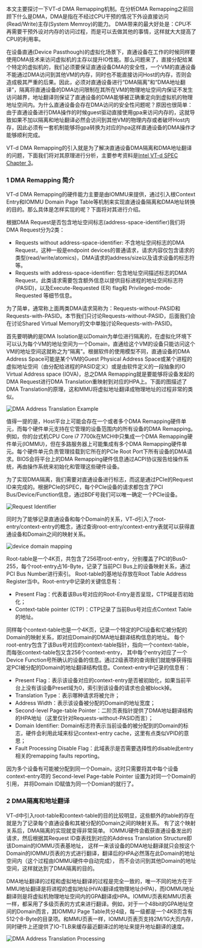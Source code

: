 本文主要探讨一下VT-d DMA Remapping机制。在分析DMA Remapping之前回顾下什么是DMA，DMA是指在不经过CPU干预的情况下外设直接访问\(Read/Write\)主存\(System Memroy\)的能力。 DMA带来的最大好处是：CPU不再需要干预外设对内存的访问过程，而是可以去做其他的事情，这样就大大提高了CPU的利用率。

在设备直通\(Device Passthough\)的虚拟化场景下，直通设备在工作的时候同样要使用DMA技术来访问虚拟机的主存以提升IO性能。那么问题来了，直接分配给某个特定的虚拟机的，我们必须要保证直通设备DMA的安全性，一个VM的直通设备不能通过DMA访问到其他VM的内存，同时也不能直接访问Host的内存，否则会造成极其严重的后果。因此，必须对直通设备进行“DMA隔离”和“DMA地址翻译”，隔离将直通设备的DMA访问限制在其所在VM的物理地址空间内保证不发生访问越界，地址翻译则保证了直通设备的DMA能够被正确重定向到虚拟机的物理地址空间内。为什么直通设备会存在DMA访问的安全性问题呢？原因也很简单：由于直通设备进行DMA操作的时候guest驱动直接使用gpa来访问内存的，这就导致如果不加以隔离和地址翻译必然会访问到其他VM的物理内存或者破坏Host内存，因此必须有一套机制能够将gpa转换为对应的hpa这样直通设备的DMA操作才能够顺利完成。

VT-d DMA Remapping的引入就是为了解决直通设备DMA隔离和DMA地址翻译的问题，下面我们将对其原理进行分析，主要参考资料是[Intel VT-d SPEC Chapter 3](https://www.intel.com/content/www/us/en/embedded/technology/virtualization/vt-directed-io-spec.html)。

### 1 DMA Remapping 简介

VT-d DMA Remapping的硬件能力主要是由IOMMU来提供，通过引入根Context Entry和IOMMU Domain Page Table等机制来实现直通设备隔离和DMA地址转换的目的。那么具体是怎样实现的呢？下面将对其进行介绍。

根据DMA Request是否包含地址空间标志\(address-space-identifier\)我们将DMA Request分为2类：

* Requests without address-space-identifier: 不含地址空间标志的DMA Request，这种一般是endpoint devices的普通请求，请求内容仅包含请求的类型\(read/write/atomics\)，DMA请求的address/size以及请求设备的标志符等。
* Requests with address-space-identifier: 包含地址空间描述标志的DMA Request，此类请求需要包含额外信息以提供目标进程的地址空间标志符\(PASID\)，以及Execute-Requested \(ER\) flag和 Privileged-mode-Requested 等细节信息。

为了简单，通常称上面两类DMA请求简称为：Requests-without-PASID和Requests-with-PASID。本节我们只讨论Requests-without-PASID，后面我们会在讨论Shared Virtual Memory的文中单独讨论Requests-with-PASID。

首先要明确的是DMA Isolation是以Domain为单位进行隔离的，在虚拟化环境下可以认为每个VM的地址空间为一个Domain，直通给这个VM的设备只能访问这个VM的地址空间这就称之为“隔离”。根据软件的使用模型不同，直通设备的DMA Address Space可能是某个VM的Guest Physical Address Space或某个进程的虚拟地址空间（由分配给进程的PASID定义）或是由软件定义的一段抽象的IO Virtual Address space \(IOVA\)，总之DMA Remapping就是要能够将设备发起的DMA Request进行DMA Translation重映射到对应的HPA上。下面的图描述了DMA Translation的原理，这和MMU将虚拟地址翻译成物理地址的过程非常的类似。

![](https://kernelgo.org/images/dma-address-translation.png "DMA Address Translation Example")

值得一提的是，Host平台上可能会存在一个或者多个DMA Remapping硬件单元，而每个硬件单元支持在它管理的设备范围内的所有设备的DMA Remapping。例如，你的台式机CPU Core i7 7700k在MCH中只集成一个DMA Remapping硬件单元\(IOMMU\)，但在多路服务器上可能集成有多个DMA Remapping硬件单元。每个硬件单元负责管理挂载到它所在的PCIe Root Port下所有设备的DMA请求。BIOS会将平台上的DMA Remapping硬件信息通过ACPI协议报告给操作系统，再由操作系统来初始化和管理这些硬件设备。

为了实现DMA隔离，我们需要对直通设备进行标志，而这是通过PCIe的Request ID来完成的。根据PCIe的SPEC，每个PCIe设备的请求都包含了PCI Bus/Device/Function信息，通过BDF号我们可以唯一确定一个PCIe设备。

![](https://kernelgo.org/images/request-identifier.png "Request Identifier")

同时为了能够记录直通设备和每个Domain的关系，VT-d引入了root-entry/context-entry的概念，通过查询root-entry/context-entry表就可以获得直通设备和Domain之间的映射关系。

![](https://kernelgo.org/images/device-domain-mapping.png "device domain mapping")

Root-table是一个4K页，共包含了256项root-entry，分别覆盖了PCI的Bus0-255，每个root-entry占16-Byte，记录了当前PCI Bus上的设备映射关系，通过PCI Bus Number进行索引。 Root-table的基地址存放在Root Table Address Register当中。Root-entry中记录的关键信息有：

* Present Flag：代表着该Bus号对应的Root-Entry是否呈现，CTP域是否初始化；
* Context-table pointer \(CTP\)：CTP记录了当前Bus号对应点Context Table的地址。

同样每个context-table也是一个4K页，记录一个特定的PCI设备和它被分配的Domain的映射关系，即对应Domain的DMA地址翻译结构信息的地址。 每个root-entry包含了该Bus号对应的context-table指针，指向一个context-table，而每张context-table包又含256个context-entry， 其中每个entry对应了一个Device Function号所确认的设备的信息。通过2级表项的查询我们就能够获得指定PCI被分配的Domain的地址翻译结构信息。Context-entry中记录的信息有：

* Present Flag：表示该设备对应的context-entry是否被初始化，如果当前平台上没有该设备Preset域为0，索引到该设备的请求也会被block掉。
* Translation Type：表示哪种请求将被允许；
* Address Width：表示该设备被分配的Domain的地址宽度；
* Second-level Page-table Pointer：二阶页表指针提供了DMA地址翻译结构的HPA地址（这里仅针对Requests-without-PASID而言）；
* Domain Identifier: Domain标志符表示当前设备的被分配到的Domain的标志，硬件会利用此域来标记context-entry cache，这里有点类似VPID的意思；
* Fault Processing Disable Flag：此域表示是否需要选择性的disable此entry相关的remapping faults reporting。

因为多个设备有可能被分配到同一个Domain，这时只需要将其中每个设备context-entry项的 Second-level Page-table Pointer 设置为对同一个Domain的引用， 并将Domain ID赋值为同一个Domian的就行了。

### 2 DMA隔离和地址翻译

VT-d中引入root-table和context-table的目的比较明显，这些额外的table的存在就是为了记录每个直通设备和其被分配的Domain之间的映射关系。 有了这个映射关系后，DMA隔离的实现就变得非常简单。 IOMMU硬件会截获直通设备发出的请求，然后根据其Request ID查表找到对应的Address Translation Structure即该Domain的IOMMU页表基地址， 这样一来该设备的DMA地址翻译就只会按这个Domain的IOMMU页表的方式进行翻译，翻译后的HPA必然落在此Domain的地址空间内（这个过程由IOMMU硬件中自动完成）， 而不会访问到其他Domain的地址空间，这样就达到了DMA隔离的目的。

DMA地址翻译的过程和虚拟地址翻译的过程是完全一致的，唯一不同的地方在于MMU地址翻译是将进程的虚拟地址\(HVA\)翻译成物理地址\(HPA\)，而IOMMU地址翻译则是将虚拟机物理地址空间内的GPA翻译成HPA。IOMMU页表和MMU页表一样，都采用了多级页表的方式来进行翻译。例如，对于一个48bit的GPA地址空间的Domain而言，其IOMMU Page Table共分4级，每一级都是一个4KB页含有512个8-Byte的目录项。和MMU页表一样，IOMMU页表页支持2M/1G大页内存，同时硬件上还提供了IO-TLB来缓存最近翻译过的地址来提升地址翻译的速度。

![](https://kernelgo.org/images/address-translation.png "DMA Address Translation Processing")

